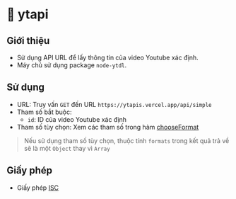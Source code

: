 # :electric_plug: ytapi

## Giới thiệu

- Sử dụng API URL để lấy thông tin của video Youtube xác định.
- Máy chủ sử dụng package `node-ytdl`.

## Sử dụng

- URL: Truy vấn `GET` đến URL `https://ytapis.vercel.app/api/simple`
- Tham số bắt buộc:
	- `id`: ID của video Youtube xác định
- Tham số tùy chọn: Xem các tham số trong hàm [chooseFormat](https://github.com/fent/node-ytdl-core#ytdlchooseformatformats-options)
> Nếu sử dụng tham số tùy chọn, thuộc tính `formats` trong kết quả trả về sẽ là một `Object` thay vì `Array`

## Giấy phép

- Giấy phép [ISC](LICENSE)
